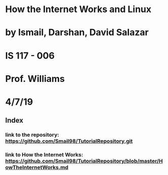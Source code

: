# How the Internet Works and Linux
# by Ismail, Darshan, David Salazar
# IS 117 - 006
# Prof. Williams 
# 4/7/19


## Index 
### link to the repository: https://github.com/Smail98/TutorialRepository.git

### link to How the Internet Works: https://github.com/Smail98/TutorialRepository/blob/master/HowTheInternetWorks.md